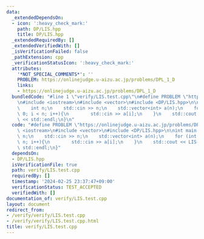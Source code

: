 ```yaml
---
data:
  _extendedDependsOn:
  - icon: ':heavy_check_mark:'
    path: DP/LIS.hpp
    title: DP/LIS.hpp
  _extendedRequiredBy: []
  _extendedVerifiedWith: []
  _isVerificationFailed: false
  _pathExtension: cpp
  _verificationStatusIcon: ':heavy_check_mark:'
  attributes:
    '*NOT_SPECIAL_COMMENTS*': ''
    PROBLEM: https://onlinejudge.u-aizu.ac.jp/problems/DPL_1_D
    links:
    - https://onlinejudge.u-aizu.ac.jp/problems/DPL_1_D
  bundledCode: "#line 1 \"verify/LIS.test.cpp\"\n#define PROBLEM \"https://onlinejudge.u-aizu.ac.jp/problems/DPL_1_D\"\
    \n#include <iostream>\n#include <vector>\n#include <DP/LIS.hpp>\n\nint main(){\n\
    \    int n;\n    std::cin >> n;\n    std::vector<int> a(n);\n    for (int i =\
    \ 0; i < n; i++){\n        std::cin >> a[i];\n    }\n    std::cout << LIS(a).size()\
    \ << std::endl;\n}\n"
  code: "#define PROBLEM \"https://onlinejudge.u-aizu.ac.jp/problems/DPL_1_D\"\n#include\
    \ <iostream>\n#include <vector>\n#include <DP/LIS.hpp>\n\nint main(){\n    int\
    \ n;\n    std::cin >> n;\n    std::vector<int> a(n);\n    for (int i = 0; i <\
    \ n; i++){\n        std::cin >> a[i];\n    }\n    std::cout << LIS(a).size() <<\
    \ std::endl;\n}"
  dependsOn:
  - DP/LIS.hpp
  isVerificationFile: true
  path: verify/LIS.test.cpp
  requiredBy: []
  timestamp: '2024-02-25 23:37:47+09:00'
  verificationStatus: TEST_ACCEPTED
  verifiedWith: []
documentation_of: verify/LIS.test.cpp
layout: document
redirect_from:
- /verify/verify/LIS.test.cpp
- /verify/verify/LIS.test.cpp.html
title: verify/LIS.test.cpp
---
```

